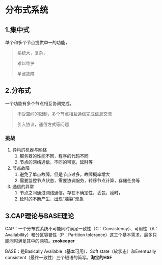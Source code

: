 # 分布式系统

## 1.集中式

单个和多个节点提供单一的功能，

> 系统大，复杂，
>
> 难以维护
>
> 单点故障

## 2.分布式

一个功能有多个节点相互协调完成，

> 不受空间的限制，多个节点相互通信完成信息交流
>
> 引入协议，通信方式等问题

###  挑战

1. 异构的机器与网络
   1. 服务器的性能不同，程序的代码不同
   2. 节点的网络通信，不同的带宽，延时等
2. 节点故障
   1. 避免了单点故障，但是节点过多，故障概率增大
   2. 需要监控节点状态，需要协调服务，转移节点计算，存储任务等
3. 通信的异常
   1. 节点之间通过网络通信，存在不确定性，丢包，延时，
   2. 延时的不断产生，出现“脑裂”现象

## 3.CAP理论与BASE理论

CAP：一个分布式系统不可能同时满足一致性（C：Consistency）、可用性（A：Availability）和分区容错性（P：Partition tolerance）这三个基本需求，最多只能同时满足其中的两项。**zookeeper**

BASE：是Basically Available（基本可用）、Soft state（软状态）和Eventually consistent（最终一致性）三个短语的简写。**淘宝的HSF**

